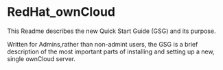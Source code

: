 # RedHat_ownCloud

This Readme describes the new Quick Start Guide (GSG) and its purpose. 

Written for Admins,rather than non-admint users, the GSG is a brief description of the most important parts of installing and setting up a new, single ownCloud server. 


